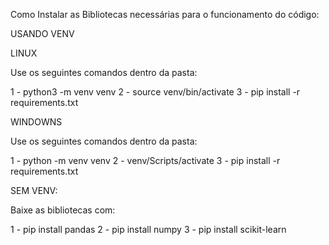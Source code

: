 Como Instalar as Bibliotecas necessárias para o funcionamento do código:

USANDO VENV

LINUX

Use os seguintes comandos dentro da pasta:

1 - python3 -m venv venv
2 - source venv/bin/activate
3 - pip install -r requirements.txt

WINDOWNS

Use os seguintes comandos dentro da pasta:

1 - python -m venv venv
2 - venv/Scripts/activate
3 - pip install -r requirements.txt


SEM VENV:

Baixe as bibliotecas com:

1 - pip install pandas
2 - pip install numpy
3 - pip install scikit-learn

